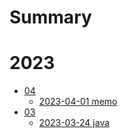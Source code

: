 # Summary
# 2023
- [04]()
  - [2023-04-01 memo](./2023-04-01.md)
- [03]()
  - [2023-03-24 java](./2023-03-24.md)